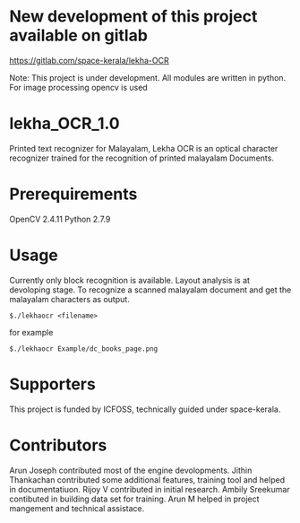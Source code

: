 New development of this project available on gitlab
=======
https://gitlab.com/space-kerala/lekha-OCR

Note: This project is under development. All modules are written in python. For image processing opencv is used
# lekha_OCR_1.0
Printed text recognizer for Malayalam, Lekha OCR is an optical character recognizer trained for the recognition of printed malayalam Documents.

Prerequirements
======
OpenCV 2.4.11
Python 2.7.9

Usage
======
Currently only block recognition is available. Layout analysis is at devoloping stage.
To recognize a scanned malayalam document and get the malayalam characters as output.

    $./lekhaocr <filename>
for example

    $./lekhaocr Example/dc_books_page.png

Supporters
=======
This project is funded by ICFOSS, technically guided under space-kerala.

Contributors
=======
Arun Joseph contributed most of the engine devolopments.
Jithin Thankachan contributed some additional features, training tool and helped in documentatiuon.
Rijoy V contributed in initial research.
Ambily Sreekumar contibuted in building data set for training.
Arun M helped in project mangement and technical assistace.
